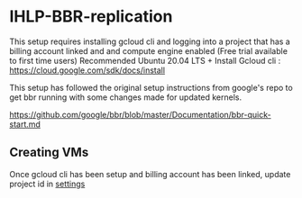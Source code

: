 # IHLP-BBR-replication

This setup requires installing gcloud cli and logging into a project that has a billing account linked and and compute engine enabled (Free trial available to first time users) Recommended Ubuntu 20.04 LTS +
Install Gcloud cli : https://cloud.google.com/sdk/docs/install

This setup has followed the original setup instructions from google's repo to get bbr running with some changes made for updated kernels.

https://github.com/google/bbr/blob/master/Documentation/bbr-quick-start.md

## Creating VMs
Once gcloud cli has been setup and billing account has been linked, update project id in [settings](/settings.sh)